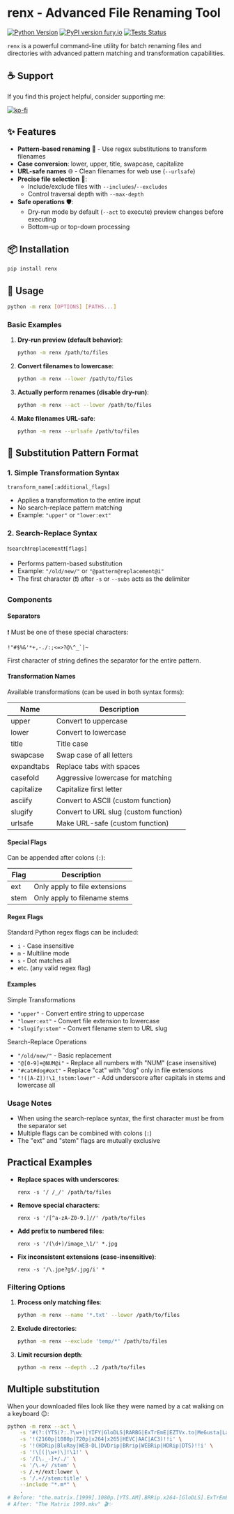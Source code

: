 # renx - Advanced File Renaming Tool

[![Python Version](https://img.shields.io/badge/python-3.8+-blue.svg)](https://www.python.org/downloads/)
[![PyPI version fury.io](https://badge.fury.io/py/renx.svg)](https://pypi.python.org/pypi/renx/)
[![Tests Status](https://github.com/jet-logic/renx/actions/workflows/build.yml/badge.svg)](https://github.com/jet-logic/renx/actions)

`renx` is a powerful command-line utility for batch renaming files and directories with advanced pattern matching and transformation capabilities.

## ☕ Support

If you find this project helpful, consider supporting me:

[![ko-fi](https://ko-fi.com/img/githubbutton_sm.svg)](https://ko-fi.com/B0B01E8SY7)

## ✨ Features

- **Pattern-based renaming** 🧩 - Use regex substitutions to transform filenames
- **Case conversion**: lower, upper, title, swapcase, capitalize
- **URL-safe names** 🌐 - Clean filenames for web use (`--urlsafe`)
- **Precise file selection** 🎯:
  - Include/exclude files with `--includes`/`--excludes`
  - Control traversal depth with `--max-depth`
- **Safe operations** 🛡️:
  - Dry-run mode by default (`--act` to execute) preview changes before executing
  - Bottom-up or top-down processing

## 📦 Installation

```bash
pip install renx
```

## 🚀 Usage

```bash
python -m renx [OPTIONS] [PATHS...]
```

### Basic Examples

1. **Dry-run preview (default behavior)**:

   ```bash
   python -m renx /path/to/files
   ```

2. **Convert filenames to lowercase**:

   ```bash
   python -m renx --lower /path/to/files
   ```

3. **Actually perform renames (disable dry-run)**:

   ```bash
   python -m renx --act --lower /path/to/files
   ```

4. **Make filenames URL-safe**:
   ```bash
   python -m renx --urlsafe /path/to/files
   ```

## 🔁 Substitution Pattern Format

### 1. Simple Transformation Syntax

```
transform_name[:additional_flags]
```

- Applies a transformation to the entire input
- No search-replace pattern matching
- Example: `"upper"` or `"lower:ext"`

### 2. Search-Replace Syntax

```
❗search❗replacement❗[flags]
```

- Performs pattern-based substitution
- Example: `"/old/new/"` or `"@pattern@replacement@i"`
- The first character (❗) after `-s` or `--subs` acts as the delimiter

### Components

#### Separators

❗ Must be one of these special characters:

```
!"#$%&'*+,-./:;<=>?@\^_`|~
```

First character of string defines the separator for the entire pattern.

#### Transformation Names

Available transformations (can be used in both syntax forms):

| Name       | Description                           |
| ---------- | ------------------------------------- |
| upper      | Convert to uppercase                  |
| lower      | Convert to lowercase                  |
| title      | Title case                            |
| swapcase   | Swap case of all letters              |
| expandtabs | Replace tabs with spaces              |
| casefold   | Aggressive lowercase for matching     |
| capitalize | Capitalize first letter               |
| asciify    | Convert to ASCII (custom function)    |
| slugify    | Convert to URL slug (custom function) |
| urlsafe    | Make URL-safe (custom function)       |

#### Special Flags

Can be appended after colons (`:`):

| Flag | Description                   |
| ---- | ----------------------------- |
| ext  | Only apply to file extensions |
| stem | Only apply to filename stems  |

#### Regex Flags

Standard Python regex flags can be included:

- `i` - Case insensitive
- `m` - Multiline mode
- `s` - Dot matches all
- etc. (any valid regex flag)

#### Examples

Simple Transformations

- `"upper"` - Convert entire string to uppercase
- `"lower:ext"` - Convert file extension to lowercase
- `"slugify:stem"` - Convert filename stem to URL slug

Search-Replace Operations

- `"/old/new/"` - Basic replacement
- `"@[0-9]+@NUM@i"` - Replace all numbers with "NUM" (case insensitive)
- `"#cat#dog#ext"` - Replace "cat" with "dog" only in file extensions
- `"!([A-Z])!\1_!stem:lower"` - Add underscore after capitals in stems and lowercase all

### Usage Notes

- When using the search-replace syntax, the first character must be from the separator set
- Multiple flags can be combined with colons (`:`)
- The "ext" and "stem" flags are mutually exclusive

## Practical Examples

- **Replace spaces with underscores**:

  ```
  renx -s '/ /_/' /path/to/files
  ```

- **Remove special characters**:

  ```
  renx -s '/[^a-zA-Z0-9.]//' /path/to/files
  ```

- **Add prefix to numbered files**:

  ```
  renx -s '/(\d+)/image_\1/' *.jpg
  ```

- **Fix inconsistent extensions (case-insensitive)**:
  ```
  renx -s '/\.jpe?g$/.jpg/i' *
  ```

### Filtering Options

1. **Process only matching files**:

   ```bash
   python -m renx --name '*.txt' --lower /path/to/files
   ```

2. **Exclude directories**:

   ```bash
   python -m renx --exclude 'temp/*' /path/to/files
   ```

3. **Limit recursion depth**:
   ```bash
   python -m renx --depth ..2 /path/to/files
   ```

## Multiple substitution

When your downloaded files look like they were named by a cat walking on a keyboard 😉:

```bash
python -m renx --act \
    -s '#(?:(YTS(?:.?\w+)|YIFY|GloDLS|RARBG|ExTrEmE|EZTVx.to|MeGusta|Lama))##ix' \
    -s '!(2160p|1080p|720p|x264|x265|HEVC|AAC|AC3)!!i' \
    -s '!(HDRip|BluRay|WEB-DL|DVDrip|BRrip|WEBRip|HDRip|DTS)!!i' \
    -s '!\[(|\w+)\]!\1!' \
    -s '/[\._-]+/./' \
    -s '/\.+/ /stem' \
    -s /.+//ext:lower \
    -s '/.+//stem:title' \
    --include "*.m*" \
    .
# Before: "the.matrix.[1999].1080p.[YTS.AM].BRRip.x264-[GloDLS].ExTrEmE.mKV"
# After: "The Matrix 1999.mkv" 🎬✨
```
